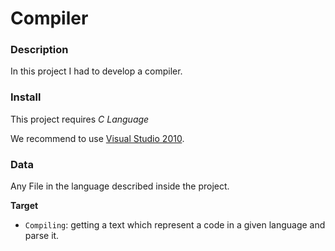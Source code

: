 # Compiler

### Description
In this project I had to develop a compiler.

### Install

This project requires *C Language* 

We recommend to use [Visual Studio 2010](https://visualstudio.microsoft.com/vs/older-downloads/).


### Data

Any File in the language described inside the project.


**Target**
- `Compiling`: getting a text which represent a code in a given language and parse it.


